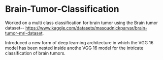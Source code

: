 
# Brain-Tumor-Classification
 
Worked on a multi class classification for brain tumor using the Brain tumor dataset-- https://www.kaggle.com/datasets/masoudnickparvar/brain-tumor-mri-dataset. 

Introduced a new form of deep learning architecture in which the VGG 16 model has been nested inside anothe VGG 16 model for the intricate classification of brain tumors. 

